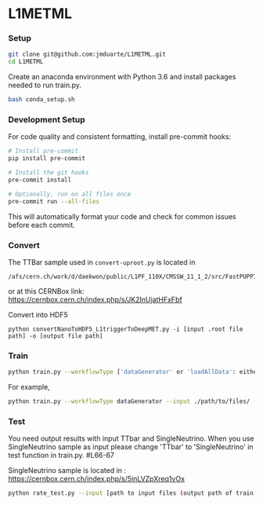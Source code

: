 # L1METML

### Setup
```bash
git clone git@github.com:jmduarte/L1METML.git
cd L1METML
```

Create an anaconda environment with Python 3.6 and install packages needed to run train.py.
```bash
bash conda_setup.sh
```

### Development Setup
For code quality and consistent formatting, install pre-commit hooks:
```bash
# Install pre-commit
pip install pre-commit

# Install the git hooks
pre-commit install

# Optionally, run on all files once
pre-commit run --all-files
```

This will automatically format your code and check for common issues before each commit.

### Convert
The TTBar sample used in `convert-uproot.py` is located in
```
/afs/cern.ch/work/d/daekwon/public/L1PF_110X/CMSSW_11_1_2/src/FastPUPPI/NtupleProducer/python/TTbar_PU200_110X_1M/
```
or at this CERNBox link: https://cernbox.cern.ch/index.php/s/JK2InUjatHFxFbf

Convert into HDF5
```
python convertNanoToHDF5_L1triggerToDeepMET.py -i [input .root file path] -o [output file path]
```

### Train
```bash
python train.py --workflowType ['dataGenerator' or 'loadAllData': either use a data generator or load all data into memory]  --input [path to input files] --output [output path (plot and weight will be stored)] --mode [0 or 1 (0 for L1MET model, 1 for DeepMET model)] --epochs [int] --quantized [total bits] [int bits] --units [dense layer 1 units] [dense layer 2 units] [etc.]
```
For example,
```bash
python train.py --workflowType dataGenerator --input ./path/to/files/ --output ./path/to/result/ --mode 1 --epochs --quantized 8 2 --units 12 36
```

### Test
You need output results with input TTbar and SingleNeutrino.
When you use SingleNeutrino sample as input please change 'TTbar' to 'SingleNeutrino' in test function in train.py. #L66-67

SingleNeutrino sample is located in : https://cernbox.cern.ch/index.php/s/5inLVZpXreq1vOx

```bash
python rate_test.py --input [path to input files (output path of train.py)] --plot [ROC, rate, rate_com]
```
